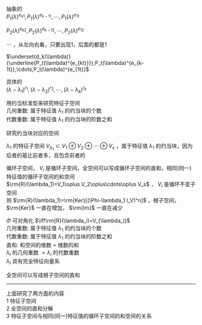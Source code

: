 抽象的  
 $P_1(\lambda)^{e_{k1}},P_1(\lambda)^{e_{k-11}},\cdots,P_1(\lambda)^{e_{11}}$  
  
 $P_2(\lambda)^{e_{k2}},P_2(\lambda)^{e_{k-12}},\cdots,P_2(\lambda)^{e_{12}}$  
  
 $\cdots$ ，从左向右看，只要出现1，后面的都是1  
  
 $\underset{d_k(\lambda)}{\underline{P_t(\lambda)^{e_{kt}}}},P_t(\lambda)^{e_{k-1t}},\cdots,P_t(\lambda)^{e_{1t}}$  
  
具体的  
 $(\lambda-\lambda_1)^{r_1},(\lambda-\lambda_2)^{r_2},\cdots,(\lambda-\lambda_k)^{r_k}$  
  
用约当标准型来研究特征子空间  
几何重数: 属于特征值 $\lambda_1$ 的约当块的个数  
代数重数: 属于特征值 $\lambda_1$ 的约当块的阶数之和  
  
研究约当块对应的空间  
  
 $\lambda_1$ 的特征子空间 $V_{\lambda_1}\subset V_1\oplus V_2\oplus\cdots\oplus V_s$ ，属于特征值 $\lambda_1$ 的约当块，因为后者的基比前者多，且包含前者的  
  
循环子空间， $V_i$ 是循环子空间，全空间可以写成循环子空间的直和，相同(同一)特征值的循环子空间的和空间  
 $\rm{R}(\lambda_1)=V_1\oplus V_2\oplus\cdots\oplus V_s$ ， $V_i$ 是循环不变子空间  
则 $\rm{R}(\lambda_1)=\rm{Ker}[(\Phi-\lambda_1 I_V)^n]$ ，根子空间， $\rm{Ker}$ 一直在增加， $\rm{Im}$ 一直在减少  
  
 $\Phi$ 可对角化 $\iff\rm{R}(\lambda_i)=V_{\lambda_i}$  
几何重数: 属于特征值 $\lambda_1$ 的约当块的个数  
代数重数: 属于特征值 $\lambda_1$ 的约当块的阶数之和  
直和: 和空间的维数 $=$ 维数的和  
 $\lambda_i$ 的几何重数 $=\lambda_i$ 的代数重数  
 $\lambda_i$ 具有完全特征向量系  
  
全空间可以写成根子空间的直和  
  
---  
  
上面研究了两方面的内容  
1 特征子空间  
2 全空间的直和分解  
3 特征子空间与相同(同一)特征值的循环子空间的和空间的关系  
